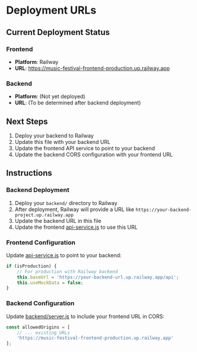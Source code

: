 # Deployment URLs

## Current Deployment Status

### Frontend
- **Platform**: Railway
- **URL**: https://music-festival-frontend-production.up.railway.app

### Backend
- **Platform**: (Not yet deployed)
- **URL**: (To be determined after backend deployment)

## Next Steps

1. Deploy your backend to Railway
2. Update this file with your backend URL
3. Update the frontend API service to point to your backend
4. Update the backend CORS configuration with your frontend URL

## Instructions

### Backend Deployment
1. Deploy your `backend/` directory to Railway
2. After deployment, Railway will provide a URL like `https://your-backend-project.up.railway.app`
3. Update the backend URL in this file
4. Update the frontend [api-service.js](file:///C:/Users/Nikhil/Videos/f/web%20-%20Copy/api-service.js) to use this URL

### Frontend Configuration
Update [api-service.js](file:///C:/Users/Nikhil/Videos/f/web%20-%20Copy/api-service.js) to point to your backend:
```javascript
if (isProduction) {
    // For production with Railway backend
    this.baseUrl = 'https://your-backend-url.up.railway.app/api';
    this.useMockData = false;
}
```

### Backend Configuration
Update [backend/server.js](file:///C:/Users/Nikhil/Videos/f/web%20-%20Copy/backend/server.js) to include your frontend URL in CORS:
```javascript
const allowedOrigins = [
    // ... existing URLs
    'https://music-festival-frontend-production.up.railway.app'
];
```